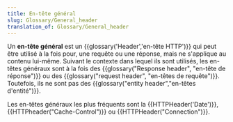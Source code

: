 ```yaml
---
title: En-tête général
slug: Glossary/General_header
translation_of: Glossary/General_header
---
```


Un **en-tête général** est un {{glossary('Header','en-tête HTTP')}} qui peut être utilisé à la fois pour, une requête ou une réponse, mais ne s'applique au contenu lui-même. Suivant le contexte dans lequel ils sont utilisés, les en-têtes généraux sont à la fois des {{glossary("Response header", "en-tête de réponse")}} ou des {{glossary("request header", "en-têtes de requête")}}. Toutefois, ils ne sont pas des {{glossary("entity header","en-têtes d'entité")}}.

Les en-têtes généraux les plus fréquents sont la {{HTTPHeader('Date')}}, {{HTTPheader("Cache-Control")}} ou {{HTTPHeader("Connection")}}.
